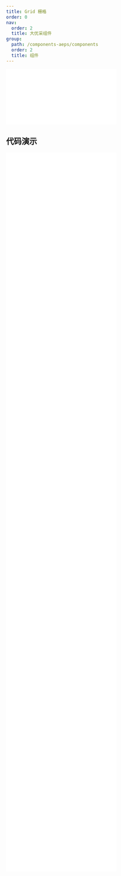 ```yaml
---
title: Grid 栅格
order: 0
nav:
  order: 2
  title: 大优采组件
group:
  path: /components-aeps/components
  order: 2
  title: 组件
---
```


<div>
<embed src="@docs-common/grid/index.md"></embed>
</div>
        
## 代码演示

<Row gutter=8>

  <Col span=24>
    
  <div class="code-box"><embed src="@abiz-rc-aeps/grid/demo/basic-grid-aeps.md"></embed></div>
          
  <div class="code-box"><embed src="@abiz-rc-aeps/grid/demo/flex-align-grid-aeps.md"></embed></div>
          
  <div class="code-box"><embed src="@abiz-rc-aeps/grid/demo/flex-grid-aeps.md"></embed></div>
          
  <div class="code-box"><embed src="@abiz-rc-aeps/grid/demo/flex-order-grid-aeps.md"></embed></div>
          
  <div class="code-box"><embed src="@abiz-rc-aeps/grid/demo/flex-stretch-grid-aeps.md"></embed></div>
          
  <div class="code-box"><embed src="@abiz-rc-aeps/grid/demo/gutter-grid-aeps.md"></embed></div>
          
  <div class="code-box"><embed src="@abiz-rc-aeps/grid/demo/offset-grid-aeps.md"></embed></div>
          
  <div class="code-box"><embed src="@abiz-rc-aeps/grid/demo/playground-grid-aeps.md"></embed></div>
          
  <div class="code-box"><embed src="@abiz-rc-aeps/grid/demo/responsive-grid-aeps.md"></embed></div>
          
  <div class="code-box"><embed src="@abiz-rc-aeps/grid/demo/responsive-more-grid-aeps.md"></embed></div>
          
  <div class="code-box"><embed src="@abiz-rc-aeps/grid/demo/sort-grid-aeps.md"></embed></div>
          
  <div class="code-box"><embed src="@abiz-rc-aeps/grid/demo/useBreakpoint-grid-aeps.md"></embed></div>
          
  </Col>
          
</Row>
        
<div><embed src="@docs-common/grid/index-api.md"></embed><div>
        